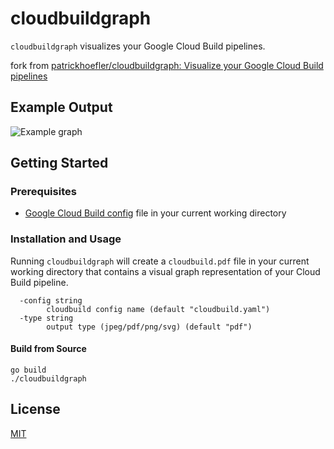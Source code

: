 # cloudbuildgraph

`cloudbuildgraph` visualizes your Google Cloud Build pipelines.

fork from [patrickhoefler/cloudbuildgraph: Visualize your Google Cloud Build pipelines](https://github.com/patrickhoefler/cloudbuildgraph)
## Example Output

![Example graph](example/cloudbuild.png)

## Getting Started

### Prerequisites

- [Google Cloud Build config](https://cloud.google.com/cloud-build/docs/build-config) file in your current working directory

### Installation and Usage

Running `cloudbuildgraph` will create a `cloudbuild.pdf` file in your current working directory that contains a visual graph representation of your Cloud Build pipeline.

```shell
  -config string
        cloudbuild config name (default "cloudbuild.yaml")
  -type string
        output type (jpeg/pdf/png/svg) (default "pdf")
```
#### Build from Source

```shell
go build
./cloudbuildgraph
```

## License

[MIT](https://github.com/patrickhoefler/cloudbuildgraph/blob/main/LICENSE)
